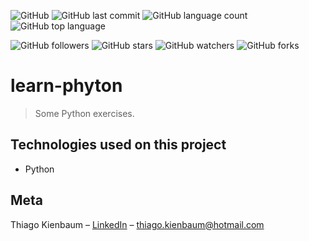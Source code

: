 ![GitHub](https://img.shields.io/github/license/ThiagoKienbaum/learn-phyton)
![GitHub last commit](https://img.shields.io/github/last-commit/ThiagoKienbaum/learn-phyton)
![GitHub language count](https://img.shields.io/github/languages/count/ThiagoKienbaum/learn-phyton)
![GitHub top language](https://img.shields.io/github/languages/top/ThiagoKienbaum/learn-phyton)


![GitHub followers](https://img.shields.io/github/followers/ThiagoKienbaum?label=Follow&style=social)
![GitHub stars](https://img.shields.io/github/stars/ThiagoKienbaum/learn-phyton?style=social)
![GitHub watchers](https://img.shields.io/github/watchers/ThiagoKienbaum/learn-phyton?style=social)
![GitHub forks](https://img.shields.io/github/forks/ThiagoKienbaum/learn-phyton?style=social)


# learn-phyton

> Some Python exercises.

## Technologies used on this project
- Python


## Meta

Thiago Kienbaum – [LinkedIn](https://www.linkedin.com/in/thiago-kienbaum/) – thiago.kienbaum@hotmail.com
